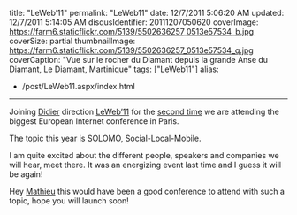 title: "LeWeb’11"
permalink: "LeWeb11"
date: 12/7/2011 5:06:20 AM
updated: 12/7/2011 5:14:05 AM
disqusIdentifier: 20111207050620
coverImage: https://farm6.staticflickr.com/5139/5502636257_0513e57534_b.jpg
coverSize: partial
thumbnailImage: https://farm6.staticflickr.com/5139/5502636257_0513e57534_q.jpg
coverCaption: "Vue sur le rocher du Diamant depuis la grande Anse du Diamant, Le Diamant, Martinique"
tags: ["LeWeb11"]
alias:
 - /post/LeWeb11.aspx/index.html
---
<!--[![Vue sur le rocher du Diamant depuis la grande Anse du Diamant](http://farm6.staticflickr.com/5139/5502636257_0513e57534_m.jpg)](http://www.flickr.com/photos/laurentkempe/5502636257/ "Vue sur le rocher du Diamant depuis la grande Anse du Diamant by Laurent Kempé, on Flickr")-->
Joining [Didier](http://didierbeck.com/) direction [LeWeb’11](http://leweb.net/) for the [second time](http://www.laurentkempe.com/post/Le-Web-3-in-Paris.aspx) we are attending the biggest European Internet conference in Paris.

The topic this year is SOLOMO, Social-Local-Mobile.
<!-- more -->

I am quite excited about the different people, speakers and companies we will hear, meet there. It was an energizing event last time and I guess it will be again!

Hey [Mathieu](http://myaustraliantrip.blogspot.com/) this would have been a good conference to attend with such a topic, hope you will launch soon!
